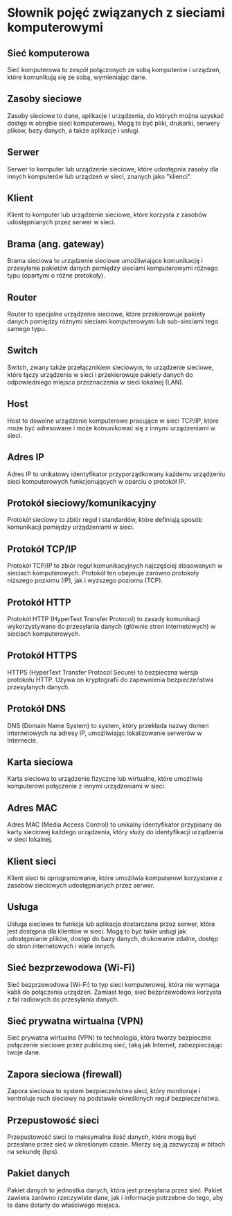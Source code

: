 # Słownik pojęć związanych z sieciami komputerowymi

## Sieć komputerowa

Sieć komputerowa to zespół połączonych ze sobą komputerów i urządzeń, które komunikują się ze sobą, wymieniając dane.

## Zasoby sieciowe

Zasoby sieciowe to dane, aplikacje i urządzenia, do których można uzyskać dostęp w obrębie sieci komputerowej. Mogą to być pliki, drukarki, serwery plików, bazy danych, a także aplikacje i usługi.

## Serwer

Serwer to komputer lub urządzenie sieciowe, które udostępnia zasoby dla innych komputerów lub urządzeń w sieci, znanych jako "klienci".

## Klient

Klient to komputer lub urządzenie sieciowe, które korzysta z zasobów udostępnianych przez serwer w sieci.

## Brama (ang. gateway)

Brama sieciowa to urządzenie sieciowe umożliwiające komunikację i przesyłanie pakietów danych pomiędzy sieciami komputerowymi różnego typu (opartymi o różne protokoły).

## Router

Router to specjalne urządzenie sieciowe, które przekierowuje pakiety danych pomiędzy różnymi sieciami komputerowymi lub sub-sieciami tego samego typu.

## Switch

Switch, zwany także przełącznikiem sieciowym, to urządzenie sieciowe, które łączy urządzenia w sieci i przekierowuje pakiety danych do odpowiedniego miejsca przeznaczenia w sieci lokalnej (LAN).

## Host

Host to dowolne urządzenie komputerowe pracujące w sieci TCP/IP, które może być adresowane i może komunikować się z innymi urządzeniami w sieci.

## Adres IP

Adres IP to unikatowy identyfikator przyporządkowany każdemu urządzeniu sieci komputerowych funkcjonujących w oparciu o protokół IP.

## Protokół sieciowy/komunikacyjny

Protokół sieciowy to zbiór reguł i standardów, które definiują sposób komunikacji pomiędzy urządzeniami w sieci.

## Protokół TCP/IP

Protokół TCP/IP to zbiór reguł komunikacyjnych najczęściej stosowanych w sieciach komputerowych. Protokół ten obejmuje zarówno protokoły niższego poziomu (IP), jak i wyższego poziomu (TCP).

## Protokół HTTP

Protokół HTTP (HyperText Transfer Protocol) to zasady komunikacji wykorzystywane do przesyłania danych (głównie stron internetowych) w sieciach komputerowych.

## Protokół HTTPS

HTTPS (HyperText Transfer Protocol Secure) to bezpieczna wersja protokołu HTTP. Używa on kryptografii do zapewnienia bezpieczeństwa przesyłanych danych.

## Protokół DNS

DNS (Domain Name System) to system, który przekłada nazwy domen internetowych na adresy IP, umożliwiając lokalizowanie serwerów w Internecie.

## Karta sieciowa

Karta sieciowa to urządzenie fizyczne lub wirtualne, które umożliwia komputerowi połączenie z innymi urządzeniami w sieci.

## Adres MAC

Adres MAC (Media Access Control) to unikalny identyfikator przypisany do karty sieciowej każdego urządzenia, który służy do identyfikacji urządzenia w sieci lokalnej.

## Klient sieci

Klient sieci to oprogramowanie, które umożliwia komputerowi korzystanie z zasobów sieciowych udostępnianych przez serwer.

## Usługa

Usługa sieciowa to funkcja lub aplikacja dostarczana przez serwer, która jest dostępna dla klientów w sieci. Mogą to być takie usługi jak udostępnianie plików, dostęp do bazy danych, drukowanie zdalne, dostęp do stron internetowych i wiele innych.

## Sieć bezprzewodowa (Wi-Fi)

Sieć bezprzewodowa (Wi-Fi) to typ sieci komputerowej, która nie wymaga kabli do połączenia urządzeń. Zamiast tego, sieć bezprzewodowa korzysta z fal radiowych do przesyłania danych.

## Sieć prywatna wirtualna (VPN)

Sieć prywatna wirtualna (VPN) to technologia, która tworzy bezpieczne połączenie sieciowe przez publiczną sieć, taką jak Internet, zabezpieczając twoje dane.

## Zapora sieciowa (firewall)

Zapora sieciowa to system bezpieczeństwa sieci, który monitoruje i kontroluje ruch sieciowy na podstawie określonych reguł bezpieczeństwa.

## Przepustowość sieci

Przepustowość sieci to maksymalna ilość danych, które mogą być przesłane przez sieć w określonym czasie. Mierzy się ją zazwyczaj w bitach na sekundę (bps).

## Pakiet danych

Pakiet danych to jednostka danych, która jest przesyłana przez sieć. Pakiet zawiera zarówno rzeczywiste dane, jak i informacje potrzebne do tego, aby te dane dotarły do właściwego miejsca.
